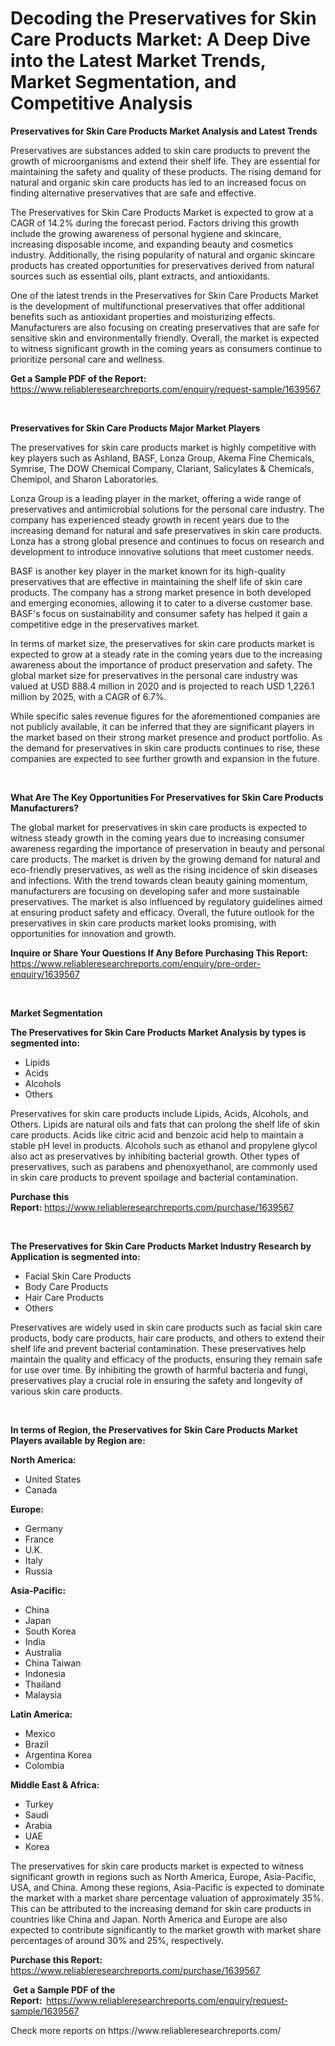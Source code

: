 <p><h1>Decoding the Preservatives for Skin Care Products Market: A Deep Dive into the Latest Market Trends, Market Segmentation, and Competitive Analysis</h1></p><p><strong>Preservatives for Skin Care Products Market Analysis and Latest Trends</strong></p>
<p><p>Preservatives are substances added to skin care products to prevent the growth of microorganisms and extend their shelf life. They are essential for maintaining the safety and quality of these products. The rising demand for natural and organic skin care products has led to an increased focus on finding alternative preservatives that are safe and effective.</p><p>The Preservatives for Skin Care Products Market is expected to grow at a CAGR of 14.2% during the forecast period. Factors driving this growth include the growing awareness of personal hygiene and skincare, increasing disposable income, and expanding beauty and cosmetics industry. Additionally, the rising popularity of natural and organic skincare products has created opportunities for preservatives derived from natural sources such as essential oils, plant extracts, and antioxidants.</p><p>One of the latest trends in the Preservatives for Skin Care Products Market is the development of multifunctional preservatives that offer additional benefits such as antioxidant properties and moisturizing effects. Manufacturers are also focusing on creating preservatives that are safe for sensitive skin and environmentally friendly. Overall, the market is expected to witness significant growth in the coming years as consumers continue to prioritize personal care and wellness.</p></p>
<p><strong>Get a Sample PDF of the Report:&nbsp;</strong> <a href="https://www.reliableresearchreports.com/enquiry/request-sample/1639567">https://www.reliableresearchreports.com/enquiry/request-sample/1639567</a></p>
<p>&nbsp;</p>
<p><strong>Preservatives for Skin Care Products Major Market Players</strong></p>
<p><p>The preservatives for skin care products market is highly competitive with key players such as Ashland, BASF, Lonza Group, Akema Fine Chemicals, Symrise, The DOW Chemical Company, Clariant, Salicylates & Chemicals, Chemipol, and Sharon Laboratories.</p><p>Lonza Group is a leading player in the market, offering a wide range of preservatives and antimicrobial solutions for the personal care industry. The company has experienced steady growth in recent years due to the increasing demand for natural and safe preservatives in skin care products. Lonza has a strong global presence and continues to focus on research and development to introduce innovative solutions that meet customer needs.</p><p>BASF is another key player in the market known for its high-quality preservatives that are effective in maintaining the shelf life of skin care products. The company has a strong market presence in both developed and emerging economies, allowing it to cater to a diverse customer base. BASF's focus on sustainability and consumer safety has helped it gain a competitive edge in the preservatives market.</p><p>In terms of market size, the preservatives for skin care products market is expected to grow at a steady rate in the coming years due to the increasing awareness about the importance of product preservation and safety. The global market size for preservatives in the personal care industry was valued at USD 888.4 million in 2020 and is projected to reach USD 1,226.1 million by 2025, with a CAGR of 6.7%.</p><p>While specific sales revenue figures for the aforementioned companies are not publicly available, it can be inferred that they are significant players in the market based on their strong market presence and product portfolio. As the demand for preservatives in skin care products continues to rise, these companies are expected to see further growth and expansion in the future.</p></p>
<p>&nbsp;</p>
<p><strong>What Are The Key Opportunities For Preservatives for Skin Care Products Manufacturers?</strong></p>
<p><p>The global market for preservatives in skin care products is expected to witness steady growth in the coming years due to increasing consumer awareness regarding the importance of preservation in beauty and personal care products. The market is driven by the growing demand for natural and eco-friendly preservatives, as well as the rising incidence of skin diseases and infections. With the trend towards clean beauty gaining momentum, manufacturers are focusing on developing safer and more sustainable preservatives. The market is also influenced by regulatory guidelines aimed at ensuring product safety and efficacy. Overall, the future outlook for the preservatives in skin care products market looks promising, with opportunities for innovation and growth.</p></p>
<p><strong>Inquire or Share Your Questions If Any Before Purchasing This Report:</strong> <a href="https://www.reliableresearchreports.com/enquiry/pre-order-enquiry/1639567">https://www.reliableresearchreports.com/enquiry/pre-order-enquiry/1639567</a></p>
<p>&nbsp;</p>
<p><strong>Market Segmentation</strong></p>
<p><strong>The Preservatives for Skin Care Products Market Analysis by types is segmented into:</strong></p>
<p><ul><li>Lipids</li><li>Acids</li><li>Alcohols</li><li>Others</li></ul></p>
<p><p>Preservatives for skin care products include Lipids, Acids, Alcohols, and Others. Lipids are natural oils and fats that can prolong the shelf life of skin care products. Acids like citric acid and benzoic acid help to maintain a stable pH level in products. Alcohols such as ethanol and propylene glycol also act as preservatives by inhibiting bacterial growth. Other types of preservatives, such as parabens and phenoxyethanol, are commonly used in skin care products to prevent spoilage and bacterial contamination.</p></p>
<p><strong>Purchase this Report:&nbsp;</strong><a href="https://www.reliableresearchreports.com/purchase/1639567">https://www.reliableresearchreports.com/purchase/1639567</a></p>
<p>&nbsp;</p>
<p><strong>The Preservatives for Skin Care Products Market Industry Research by Application is segmented into:</strong></p>
<p><ul><li>Facial Skin Care Products</li><li>Body Care Products</li><li>Hair Care Products</li><li>Others</li></ul></p>
<p><p>Preservatives are widely used in skin care products such as facial skin care products, body care products, hair care products, and others to extend their shelf life and prevent bacterial contamination. These preservatives help maintain the quality and efficacy of the products, ensuring they remain safe for use over time. By inhibiting the growth of harmful bacteria and fungi, preservatives play a crucial role in ensuring the safety and longevity of various skin care products.</p></p>
<p>&nbsp;</p>
<p><strong>In terms of Region, the Preservatives for Skin Care Products Market Players available by Region are:</strong></p>
<p>
    <p> <strong> North America: </strong>
        <ul>
            <li>United States</li>
            <li>Canada</li>
        </ul>
        </p> 
    <p> <strong> Europe: </strong>
        <ul>
            <li>Germany</li>
            <li>France</li>
            <li>U.K.</li>
            <li>Italy</li>
            <li>Russia</li>
        </ul>
        </p> 
    <p> <strong> Asia-Pacific: </strong>
        <ul>
            <li>China</li>
            <li>Japan</li>
            <li>South Korea</li>
            <li>India</li>
            <li>Australia</li>
            <li>China Taiwan</li>
            <li>Indonesia</li>
            <li>Thailand</li>
            <li>Malaysia</li>
        </ul>
        </p> 
    <p> <strong> Latin America: </strong>
        <ul>
            <li>Mexico</li>
            <li>Brazil</li>
            <li>Argentina Korea</li>
            <li>Colombia</li>
        </ul>
        </p> 
    <p> <strong> Middle East & Africa: </strong>
        <ul>
            <li>Turkey</li>
            <li>Saudi</li>
            <li>Arabia</li>
            <li>UAE</li>
            <li>Korea</li>
        </ul>
    </p>
    </p>
<p><p>The preservatives for skin care products market is expected to witness significant growth in regions such as North America, Europe, Asia-Pacific, USA, and China. Among these regions, Asia-Pacific is expected to dominate the market with a market share percentage valuation of approximately 35%. This can be attributed to the increasing demand for skin care products in countries like China and Japan. North America and Europe are also expected to contribute significantly to the market growth with market share percentages of around 30% and 25%, respectively.</p></p>
<p><strong>Purchase this Report: </strong><a href="https://www.reliableresearchreports.com/purchase/1639567">https://www.reliableresearchreports.com/purchase/1639567</a></p>
<p>&nbsp;<strong>Get a Sample PDF of the Report:&nbsp;&nbsp;</strong><a href="https://www.reliableresearchreports.com/enquiry/request-sample/1639567">https://www.reliableresearchreports.com/enquiry/request-sample/1639567</a></p>
<p><strong></strong></p>
<p>Check more reports on https://www.reliableresearchreports.com/</p>
